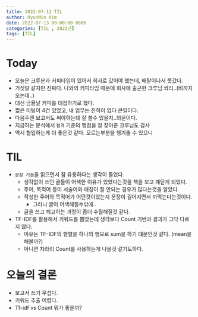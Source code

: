 ```yaml
---
title: 2022-07-13 TIL
author: HyunMin Kim
date: 2022-07-13 00:00:00 0000
categories: [TIL , 2022년]
tags: [TIL]
---
```


# Today
- 오늘은 크루분과 커피타임이 있어서 회사로 갔어야 했는데, 배탈이나서 못갔다.
- 거짓말 같지만 진짜다. 나와의 커피타임 때문에 회사에 출근한 크루님 쏴리..(비까지 오는데..)
- 대신 금욜날 커피를 대접하기로 했다.
- 짧은 미팅이 4건 있었고, 내 업무는 진척이 없다 큰일이다.
- 다음주엔 보고서도 써야하는데 잘 쓸수 있을지..의문이다.
- 지금하는 분석에서 `합격` 기준의 맹점을 잘 찾아준 크루님도 감사
- 역시 협업하는게 더 좋은것 같다. 모르는부분을 챙겨줄 수 있으니

# TIL
- `문장 기술`을 읽으면서 참 유용하다는 생각이 들었다.
    - 생각없이 쓰던 글들이 어색한 이유가 있었다는것을 책을 보고 꺠닫게 되었다.
    - 주어, 목적어 등이 서술어와 매칭이 잘 안되는 경우가 많다는것을 알았다.
    - 작성한 주어와 목적어가 어떤것이었는지 문장이 길어지면서 까먹는다는것이다.
        - 그러니 글이 어색해질수밖에..
    - 글을 쓰고 퇴고하는 과정이 좀더 수월해질것 같다.
- TF-IDF를 활용해서 키워드를 뽑았는데 생각보다 Count 기반과 결과가 그닥 다르지 않다.
    - 이유는 TF-IDF의 행렬을 하나의 행으로 sum을 하기 떄문인것 같다. (mean을 해볼까?)
    - 아니면 차라리 Count를 사용하는게 나을것 같기도하다.

# 오늘의 결론
- 보고서 쓰기 무섭다.
- 키워드 추출 어렵다.
- Tf-idf vs Count 뭐가 좋을까?

